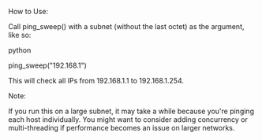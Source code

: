 How to Use:


Call ping_sweep() with a subnet (without the last octet) as the argument, like so:

python


ping_sweep("192.168.1")

This will check all IPs from 192.168.1.1 to 192.168.1.254.

Note:

If you run this on a large subnet, it may take a while because you're pinging each host individually.
You might want to consider adding concurrency or multi-threading if performance becomes an issue on larger networks.
